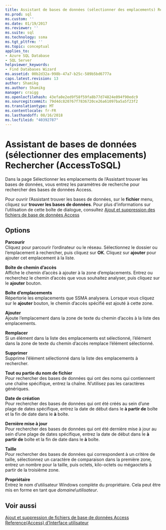 ```yaml
---
title: Assistant de bases de données (sélectionner des emplacements) Rechercher (AccessToSQL) | Microsoft Docs
ms.prod: sql
ms.custom: ''
ms.date: 01/19/2017
ms.reviewer: ''
ms.suite: sql
ms.technology: ssma
ms.tgt_pltfrm: ''
ms.topic: conceptual
applies_to:
- Azure SQL Database
- SQL Server
helpviewer_keywords:
- Find Databases Wizard
ms.assetid: 00b2d32a-998b-47a7-b25c-589b5bd6777a
caps.latest.revision: 13
author: Shamikg
ms.author: Shamikg
manager: craigg
ms.openlocfilehash: 43efa0e2ed9f58f59fa8b77d74824e094f90edc9
ms.sourcegitcommit: 79d4dc820767f7836720ce26a61097ba5a5f23f2
ms.translationtype: MT
ms.contentlocale: fr-FR
ms.lasthandoff: 08/16/2018
ms.locfileid: "40392787"
---
```

# <a name="find-databases-wizard-select-locations-accesstosql"></a>Assistant de bases de données (sélectionner des emplacements) Rechercher (AccessToSQL)
Dans la page Sélectionner les emplacements de l’Assistant trouver les bases de données, vous entrez les paramètres de recherche pour rechercher des bases de données Access.  
  
Pour ouvrir l’Assistant trouver les bases de données, sur le **fichier** menu, cliquez sur **trouver les bases de données**. Pour plus d’informations sur l’utilisation de cette boîte de dialogue, consultez [Ajout et suppression des fichiers de base de données Access](adding-and-removing-access-database-files-accesstosql.md)  
  
## <a name="options"></a>Options  
**Parcourir**  
Cliquez pour parcourir l’ordinateur ou le réseau. Sélectionnez le dossier ou l’emplacement à rechercher, puis cliquez sur **OK**. Cliquez sur **ajouter** pour ajouter cet emplacement à la liste.  
  
**Boîte de chemin d’accès**  
Affiche le chemin d’accès à ajouter à la zone d’emplacements. Entrez ou recherchez le chemin d’accès que vous souhaitez analyser, puis cliquez sur le **ajouter** bouton.  
  
**Boîte d’emplacements**  
Répertorie les emplacements que SSMA analysera. Lorsque vous cliquez sur le **ajouter** bouton, le chemin d’accès spécifié est ajouté à cette zone.  
  
**Ajouter**  
Ajoute l’emplacement dans la zone de texte du chemin d’accès à la liste des emplacements.  
  
**Remplacer**  
Si un élément dans la liste des emplacements est sélectionné, l’élément dans la zone de texte du chemin d’accès remplace l’élément sélectionné.  
  
**Supprimer**  
Supprime l’élément sélectionné dans la liste des emplacements à rechercher.  
  
**Tout ou partie du nom de fichier**  
Pour rechercher des bases de données qui ont des noms qui contiennent une chaîne spécifique, entrez la chaîne. N’utilisez pas les caractères génériques.  
  
**Date de création**  
Pour rechercher des bases de données qui ont été créés au sein d’une plage de dates spécifique, entrez la date de début dans le **à partir de** boîte et la fin de date dans le **à** boîte.  
  
**Dernière mise à jour**  
Pour rechercher des bases de données qui ont été dernière mise à jour au sein d’une plage de dates spécifique, entrez la date de début dans le **à partir de** boîte et la fin de date dans le **à** boîte.  
  
**Taille**  
Pour rechercher des bases de données qui correspondent à un critère de taille, sélectionnez un caractère de comparaison dans la première zone, entrez un nombre pour la taille, puis octets, kilo-octets ou mégaoctets à partir de la troisième zone.  
  
**Propriétaire**  
Entrez le nom d’utilisateur Windows complète du propriétaire. Cela peut être mis en forme en tant que *domaine*\\*utilisateur*.  
  
## <a name="see-also"></a>Voir aussi  
[Ajout et suppression de fichiers de base de données Access](adding-and-removing-access-database-files-accesstosql.md)  
[Reference(Access) d’Interface utilisateur](http://msdn.microsoft.com/af24c303-4a41-449b-9c86-d6558a97e839)  
  
